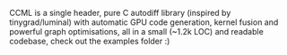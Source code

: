 CCML is a single header, pure C autodiff library (inspired by tinygrad/luminal) with automatic GPU code generation, kernel fusion and powerful graph optimisations, all in a small (~1.2k LOC) and readable codebase, check out the examples folder :)